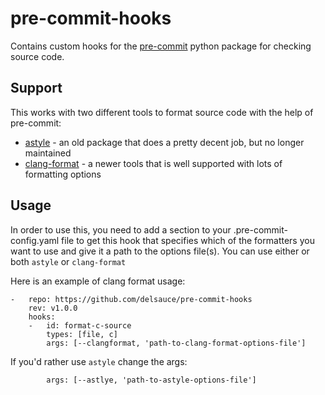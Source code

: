 # pre-commit-hooks
Contains custom hooks for the [pre-commit](https://pre-commit.com/) python package for checking source code. 

## Support
This works with two different tools to format source code with the help of pre-commit:
 * [astyle](https://astyle.sourceforge.net/) - an old package that does a pretty decent job, but no longer maintained
 * [clang-format](https://clang.llvm.org/docs/ClangFormat.html) - a newer tools that is well supported with lots of formatting options

## Usage
In order to use this, you need to add a section to your .pre-commit-config.yaml file to get this hook that specifies which of the formatters you want to use and give it a path to the options file(s).  You can use either or both `astyle` or `clang-format`

Here is an example of clang format usage:
```
-   repo: https://github.com/delsauce/pre-commit-hooks
    rev: v1.0.0
    hooks:
    -   id: format-c-source
        types: [file, c]
        args: [--clangformat, 'path-to-clang-format-options-file']
```

If you'd rather use `astyle` change the args:
```
        args: [--astlye, 'path-to-astyle-options-file']
```
